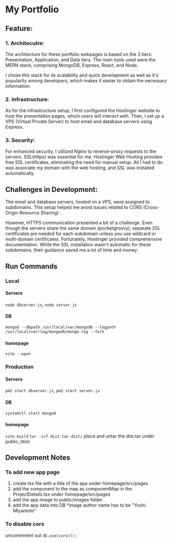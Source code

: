 # My Portfolio

## Feature:
### 1. Architecutre:
The architecture for these portfolio webpages is based on the 3 tiers: Presentation, Application, and Data tiers. The main tools used were the MERN stack, comprising MongoDB, Express, React, and Node.

I chose this stack for its scalability and quick development as well as it's popularity among developers, which makes it easier to obtain the necessary information.

### 2. Infrastructure:
As for the infrastructure setup, I first configured the Hostinger website to host the presentation pages, which users will interact with. Then, I set up a VPS (Virtual Private Server) to host email and database servers using Express.

### 3. Security:
For enhanced security, I utilized Nginx to reverse-proxy requests to the servers. SSL(https) was essential for me. Hostinger Web Hosting provides free SSL certificates, eliminating the need for manual setup. All I had to do was associate my domain with the web hosting, and SSL was installed automatically.

## Challenges in Development:
The email and database servers, hosted on a VPS, were assigned to subdomains. This setup helped me avoid issues related to CORS (Cross-Origin Resource Sharing) .

However, HTTPS communication presented a bit of a challenge. Even though the servers share the same domain (pocketgroovy), separate SSL certificates are needed for each subdomain unless you use wildcard or multi-domain certificates. Fortunately, Hostinger provided comprehensive documentation. While the SSL installation wasn't automatic for these subdomains, their guidance saved me a lot of time and money.


## Run Commands
### Local 
#### Servers
`node dbserver.js`, `node server.js`
#### DB
`mongod --dbpath /usr/local/var/mongodb --logpath /usr/local/var/log/mongodb/mongo.log --fork`

#### homepage
`vite --open`

### Production
#### Servers
`pm2 start dbserver.js`, `pm2 start server.js`

#### DB
`systemctl start mongod`

#### homepage
`vite build`
`tar -cvf dist.tar dist/`
place and untar the dist.tar under public_html

## Development Notes
### To add new app page
1. create tsx file with a title of the app under homepage/src/pages
2. add the component to the map as componentMap in the ProjectDetails.tsx under homepage/src/pages
3. add the app image to public/images folder
4. add the app data into DB *image author name has to be "Yoshi Miyamoto"

### To disable cors
uncommnent out `db.use(cors());`